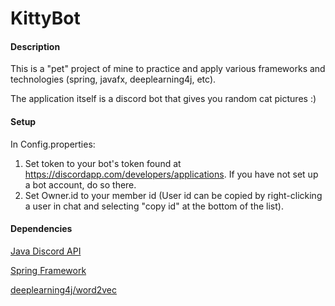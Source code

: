 # KittyBot
#### Description
This is a "pet" project of mine to practice and apply various frameworks and technologies (spring, javafx, deeplearning4j, etc).

The application itself is a discord bot that gives you random cat pictures :)
#### Setup
In Config.properties: 
  1. Set token to your bot's token found at https://discordapp.com/developers/applications. If you have not set up a bot account, do so there.
  2. Set Owner.id to your member id (User id can be copied by right-clicking a user in chat and selecting "copy id" at the bottom of the list).

#### Dependencies
[Java Discord API](https://github.com/DV8FromTheWorld/JDA)

[Spring Framework](https://spring.io/)

[deeplearning4j/word2vec](https://deeplearning4j.org/docs/latest/deeplearning4j-nlp-word2vec)
